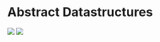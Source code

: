 # Abstract Datastructures


[![](https://docs.rs/abstract-datastructures/badge.svg)](https://docs.rs/abstract-datastructures)
![](https://github.com/sebschmi/abstract-datastructures-rs/workflows/Tests%20and%20Lints/badge.svg?branch=master)

